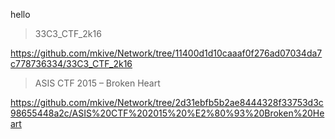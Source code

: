 hello

> 33C3_CTF_2k16

https://github.com/mkive/Network/tree/11400d1d10caaaf0f276ad07034da7c778736334/33C3_CTF_2k16

> ASIS CTF 2015 – Broken Heart

https://github.com/mkive/Network/tree/2d31ebfb5b2ae8444328f33753d3c98655448a2c/ASIS%20CTF%202015%20%E2%80%93%20Broken%20Heart
